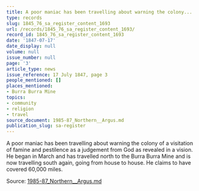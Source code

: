 ```yaml
---
title: A poor maniac has been travelling about warning the colony...
type: records
slug: 1845_76_sa_register_content_1693
url: /records/1845_76_sa_register_content_1693/
record_id: 1845_76_sa_register_content_1693
date: '1847-07-17'
date_display: null
volume: null
issue_number: null
page: '3'
article_type: news
issue_reference: 17 July 1847, page 3
people_mentioned: []
places_mentioned:
- Burra Burra Mine
topics:
- community
- religion
- travel
source_document: 1985-87_Northern__Argus.md
publication_slug: sa-register
---
```


A poor maniac has been travelling about warning the colony of a visitation of famine and pestilence as a judgement from God as revealed in a vision.  He began in March and has travelled north to the Burra Burra Mine and is now travelling south again, going from house to house.  He claims to have covered 60,000 miles.

Source: [1985-87_Northern__Argus.md](/downloads/markdown/1985-87_Northern__Argus.md)
